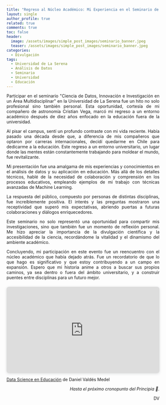 ```yaml
---
title: "Regreso al Núcleo Académico: Mi Experiencia en el Seminario de Ciencia de Datos"
layout: single
author_profile: true
related: true
comments: true
toc: false
header:
  image: /assets/images/simple_post_images/seminario_banner.jpeg
  teaser: /assets/images/simple_post_images/seminario_banner.jpeg
categories:
  - Divulgación
tags:
  - Universidad de La Serena
  - Análisis de Datos
  - Seminario
  - Universidad
  - Educación
---
```

<div markdown="1" style="text-align: justify;">
Participar en el seminario "Ciencia de Datos, Innovación e Investigación en un Área Multidisciplinar" en la Universidad de La Serena fue un hito no solo profesional sino también personal. Esta oportunidad, cortesía de mi compañero de astronomía Cristian Vega, marcó mi regreso a un entorno académico después de diez años enfocado en la educación fuera de la universidad.

Al pisar el campus, sentí un profundo contraste con mi vida reciente. Había pasado una década desde que, a diferencia de mis compañeros que optaron por carreras internacionales, decidí quedarme en Chile para dedicarme a la educación. Este regreso a un entorno universitario, un lugar donde las mentes están constantemente trabajando para moldear el mundo, fue revitalizante.

Mi presentación fue una amalgama de mis experiencias y conocimientos en el análisis de datos y su aplicación en educación. Más allá de los detalles técnicos, hablé de la necesidad de colaboración y comprensión en los procesos educativos, empleando ejemplos de mi trabajo con técnicas avanzadas de Machine Learning.

La respuesta del público, compuesto por personas de distintas disciplinas, fue increíblemente positiva. El interés y las preguntas mostraron una receptividad que superó mis expectativas, abriendo puertas a futuras colaboraciones y diálogos enriquecedores.

Este seminario no solo representó una oportunidad para compartir mis investigaciones, sino que también fue un momento de reflexión personal. Me hizo apreciar la importancia de la divulgación científica y la accesibilidad de la ciencia, recordándome la vitalidad y el dinamismo del ambiente académico.

Concluyendo, mi participación en este evento fue un reencuentro con el núcleo académico que había dejado atrás. Fue un recordatorio de que lo que hago es significativo y que estoy contribuyendo a un campo en expansión. Espero que mi historia anime a otros a buscar sus propios caminos, ya sea dentro o fuera del ámbito universitario, y a construir puentes entre disciplinas para un futuro mejor.

<div style="position: relative; width: 100%; height: 0; padding-top: 56.2500%;
 padding-bottom: 0; box-shadow: 0 2px 8px 0 rgba(63,69,81,0.16); margin-top: 1.6em; margin-bottom: 0.9em; overflow: hidden;
 border-radius: 8px; will-change: transform;">
  <iframe loading="lazy" style="position: absolute; width: 100%; height: 100%; top: 0; left: 0; border: none; padding: 0;margin: 0;"
    src="https:&#x2F;&#x2F;www.canva.com&#x2F;design&#x2F;DAF1QlunCRI&#x2F;view?embed" allowfullscreen="allowfullscreen" allow="fullscreen">
  </iframe>
</div>
<a href="https:&#x2F;&#x2F;www.canva.com&#x2F;design&#x2F;DAF1QlunCRI&#x2F;view?utm_content=DAF1QlunCRI&amp;utm_campaign=designshare&amp;utm_medium=embeds&amp;utm_source=link" target="_blank" rel="noopener">Data Science en Educación</a> de Daniel Valdés Medel

</div>

<div align="right" markdown="1">

_Hasta el próximo cronopunto del Principia 🥚._

DV

</div>


